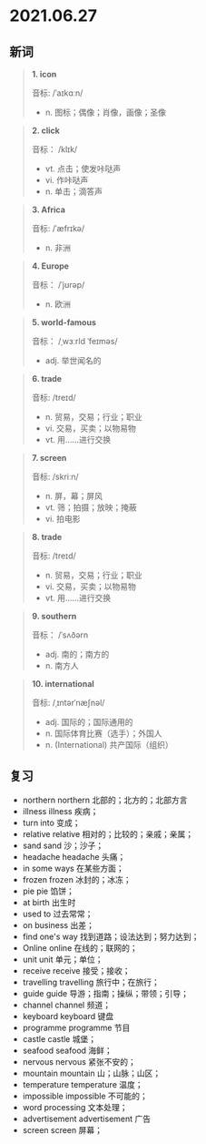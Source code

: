 # 2021.06.27

## 新词

> **1. icon**
>
> 音标:  /ˈaɪkɑːn/
>
> - n. 图标；偶像；肖像，画像；圣像



> **2. click** 
>  
> 音标：  /klɪk/
>
> - vt. 点击；使发咔哒声
> - vi. 作咔哒声
> - n. 单击；滴答声


> **3. Africa**
>
> 音标: /ˈæfrɪkə/
>
> - n. 非洲





> **4. Europe**
>
> 音标：  /ˈjʊrəp/
>
> - n. 欧洲




> **5. world-famous**
>
> 音标：  /ˌwɜːrld ˈfeɪməs/
>
> - adj. 举世闻名的





> **6. trade**
>
> 音标:   /treɪd/
>
> - n. 贸易，交易；行业；职业
> - vi. 交易，买卖；以物易物
> - vt. 用……进行交换




> **7. screen** 
>
> 音标:  /skriːn/
>
> - n. 屏，幕；屏风
> - vt. 筛；拍摄；放映；掩蔽
> - vi. 拍电影



> **8. trade**
>
> 音标:  /treɪd/
>
> - n. 贸易，交易；行业；职业
> - vi. 交易，买卖；以物易物
> - vt. 用……进行交换



> **9. southern**
>
> 音标： /ˈsʌðərn
>
> - adj. 南的；南方的
> - n. 南方人



> **10. international**
>
> 音标: /ˌɪntərˈnæʃnəl/
>
> - adj. 国际的；国际通用的
> - n. 国际体育比赛（选手）；外国人
> - n. (International) 共产国际（组织）




## 复习

- northern northern 北部的；北方的；北部方言
- illness illness 疾病；
- turn into 变成；
- relative relative 相对的；比较的；亲戚；亲属；
- sand sand 沙；沙子；
- headache headache 头痛；
- in some ways 在某些方面；
- frozen frozen 冰封的；冰冻；
- pie pie 馅饼；
- at birth 出生时
- used to 过去常常；
- on business 出差；
- find one's way 找到道路；设法达到；努力达到；
- Online online 在线的；联网的；
- unit unit 单元；单位；
- receive receive 接受；接收；
- travelling travelling 旅行中；在旅行；
- guide guide 导游；指南；操纵；带领；引导；
- channel channel 频道；
- keyboard keyboard 键盘
- programme programme 节目
- castle castle 城堡；
- seafood seafood 海鲜；
- nervous nervous 紧张不安的；
- mountain mountain 山；山脉；山区；
- temperature temperature 温度；
- impossible impossible 不可能的；
- word processing 文本处理；
- advertisement advertisement 广告
- screen screen 屏幕；


